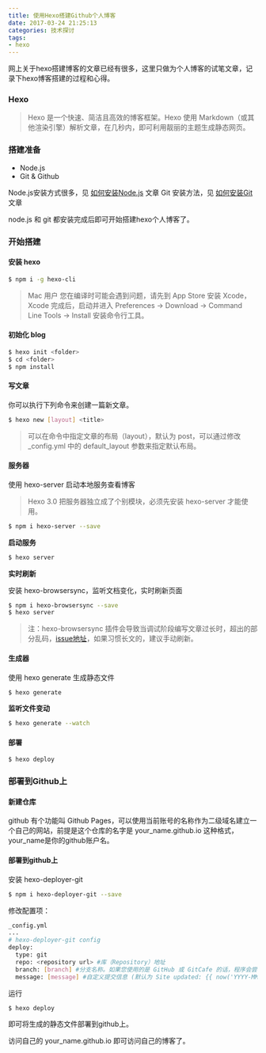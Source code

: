 ```yaml
---
title: 使用Hexo搭建Github个人博客
date: 2017-03-24 21:25:13
categories: 技术探讨
tags:
- hexo
---
```

网上关于hexo搭建博客的文章已经有很多，这里只做为个人博客的试笔文章，记录下hexo博客搭建的过程和心得。

### Hexo

> Hexo 是一个快速、简洁且高效的博客框架。Hexo 使用 Markdown（或其他渲染引擎）解析文章，在几秒内，即可利用靓丽的主题生成静态网页。

### 搭建准备

*   Node.js
*   Git & Github

Node.js安装方式很多，见 [如何安装Node.js](../如何安装Nodejs/) 文章
Git 安装方法，见 [如何安装Git](../如何安装Git/) 文章

node.js 和 git 都安装完成后即可开始搭建hexo个人博客了。

### 开始搭建

#### 安装 hexo

```bash
$ npm i -g hexo-cli
```
> Mac 用户
> 您在编译时可能会遇到问题，请先到 App Store 安装 Xcode，Xcode 完成后，启动并进入 Preferences -> Download -> Command Line Tools -> Install 安装命令行工具。

#### 初始化 blog

```bash
$ hexo init <folder>
$ cd <folder>
$ npm install
```

#### 写文章

你可以执行下列命令来创建一篇新文章。

```bash
$ hexo new [layout] <title>
```
> 可以在命令中指定文章的布局（layout），默认为 post，可以通过修改_config.yml 中的 default_layout 参数来指定默认布局。

#### 服务器

使用 hexo-server 启动本地服务查看博客

> Hexo 3.0 把服务器独立成了个别模块，必须先安装 hexo-server 才能使用。

```bash
$ npm i hexo-server --save
```

**启动服务**

```bash
$ hexo server
```

**实时刷新**

安装 hexo-browsersync，监听文档变化，实时刷新页面

```bash
$ npm i hexo-browsersync --save
$ hexo server
```

> 注：hexo-browsersync 插件会导致当调试阶段编写文章过长时，超出的部分乱码，[issue地址](https://github.com/hexojs/hexo/issues/2149)，如果习惯长文的，建议手动刷新。

#### 生成器

使用 hexo generate 生成静态文件

```bash
$ hexo generate
```

**监听文件变动**

```bash
$ hexo generate --watch
```

#### 部署

```bash
$ hexo deploy
```

### 部署到Github上

#### 新建仓库

github 有个功能叫 Github Pages，可以使用当前账号的名称作为二级域名建立一个自己的网站，前提是这个仓库的名字是 your_name.github.io 这种格式，your_name是你的github账户名。

#### 部署到github上

安装 hexo-deployer-git

```bash
$ npm i hexo-deployer-git --save
```

修改配置项：

```bash
_config.yml
...
# hexo-deployer-git config
deploy:
  type: git
  repo: <repository url> #库（Repository）地址
  branch: [branch] #分支名称。如果您使用的是 GitHub 或 GitCafe 的话，程序会尝试自动检测。
  message: [message] #自定义提交信息 (默认为 Site updated: {{ now('YYYY-MM-DD HH:mm:ss') }})
```

运行

```bash
$ hexo deploy
```

即可将生成的静态文件部署到github上。

访问自己的 your_name.github.io 即可访问自己的博客了。
